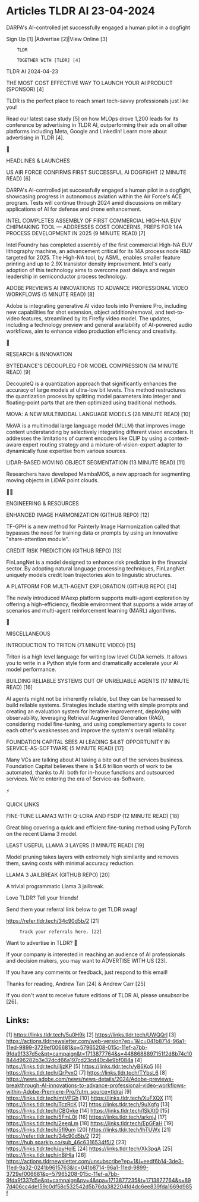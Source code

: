 # Articles TLDR AI 23-04-2024

DARPA's AI-controlled jet successfully engaged a human pilot in a
dogfight  

 Sign Up [1] |Advertise [2]|View Online [3] 

		TLDR 

		TOGETHER WITH [TLDR] [4]

TLDR AI 2024-04-23

 THE MOST COST EFFECTIVE WAY TO LAUNCH YOUR AI PRODUCT (SPONSOR) [4] 

 TLDR is the perfect place to reach smart tech-savvy professionals
just like you!

Read our latest case study [5] on how MLOps drove 1,200 leads for
its conference by advertising in TLDR AI, outperforming their ads on
all other platforms including Meta, Google and LinkedIn! Learn more
about advertising in TLDR [4].

🚀 

HEADLINES & LAUNCHES

 US AIR FORCE CONFIRMS FIRST SUCCESSFUL AI DOGFIGHT (2 MINUTE READ)
[6] 

 DARPA's AI-controlled jet successfully engaged a human pilot in a
dogfight, showcasing progress in autonomous aviation within the Air
Force's ACE program. Tests will continue through 2024 amid discussions
on military applications of AI for defense and drone enhancement. 

 INTEL COMPLETES ASSEMBLY OF FIRST COMMERCIAL HIGH-NA EUV CHIPMAKING
TOOL — ADDRESSES COST CONCERNS, PREPS FOR 14A PROCESS DEVELOPMENT IN
2025 (9 MINUTE READ) [7] 

 Intel Foundry has completed assembly of the first commercial High-NA
EUV lithography machine, an advancement critical for its 14A process
node R&D targeted for 2025. The High-NA tool, by ASML, enables smaller
feature printing and up to 2.9X transistor density improvement.
Intel's early adoption of this technology aims to overcome past delays
and regain leadership in semiconductor process technology. 

 ADOBE PREVIEWS AI INNOVATIONS TO ADVANCE PROFESSIONAL VIDEO WORKFLOWS
(5 MINUTE READ) [8] 

 Adobe is integrating generative AI video tools into Premiere Pro,
including new capabilities for shot extension, object
addition/removal, and text-to-video features, streamlined by its
Firefly video model. The updates, including a technology preview and
general availability of AI-powered audio workflows, aim to enhance
video production efficiency and creativity. 

🧠 

RESEARCH & INNOVATION

 BYTEDANCE'S DECOUPLEQ FOR MODEL COMPRESSION (14 MINUTE READ) [9] 

 DecoupleQ is a quantization approach that significantly enhances the
accuracy of large models at ultra-low bit levels. This method
restructures the quantization process by splitting model parameters
into integer and floating-point parts that are then optimized using
traditional methods. 

 MOVA: A NEW MULTIMODAL LANGUAGE MODELS (28 MINUTE READ) [10] 

 MoVA is a multimodal large language model (MLLM) that improves image
content understanding by selectively integrating different vision
encoders. It addresses the limitations of current encoders like CLIP
by using a context-aware expert routing strategy and a
mixture-of-vision-expert adapter to dynamically fuse expertise from
various sources. 

 LIDAR-BASED MOVING OBJECT SEGMENTATION (13 MINUTE READ) [11] 

 Researchers have developed MambaMOS, a new approach for segmenting
moving objects in LiDAR point clouds. 

🧑‍💻 

ENGINEERING & RESOURCES

 ENHANCED IMAGE HARMONIZATION (GITHUB REPO) [12] 

 TF-GPH is a new method for Painterly Image Harmonization called that
bypasses the need for training data or prompts by using an innovative
"share-attention module". 

 CREDIT RISK PREDICTION (GITHUB REPO) [13] 

 FinLangNet is a model designed to enhance risk prediction in the
financial sector. By adopting natural language processing techniques,
FinLangNet uniquely models credit loan trajectories akin to linguistic
structures. 

 A PLATFORM FOR MULTI-AGENT EXPLORATION (GITHUB REPO) [14] 

 The newly introduced MAexp platform supports multi-agent exploration
by offering a high-efficiency, flexible environment that supports a
wide array of scenarios and multi-agent reinforcement learning (MARL)
algorithms. 

🎁 

MISCELLANEOUS

 INTRODUCTION TO TRITON (71 MINUTE VIDEO) [15] 

 Triton is a high level language for writing low level CUDA kernels.
It allows you to write in a Python style form and dramatically
accelerate your AI model performance. 

 BUILDING RELIABLE SYSTEMS OUT OF UNRELIABLE AGENTS (17 MINUTE READ)
[16] 

 AI agents might not be inherently reliable, but they can be harnessed
to build reliable systems. Strategies include starting with simple
prompts and creating an evaluation system for iterative improvement,
deploying with observability, leveraging Retrieval Augmented
Generation (RAG), considering model fine-tuning, and using
complementary agents to cover each other's weaknesses and improve the
system's overall reliability. 

 FOUNDATION CAPITAL SEES AI LEADING $4.6T OPPORTUNITY IN
SERVICE-AS-SOFTWARE (5 MINUTE READ) [17] 

 Many VCs are talking about AI taking a bite out of the services
business. Foundation Capital believes there is $4.6 trillion worth of
work to be automated, thanks to AI: both for in-house functions and
outsourced services. We're entering the era of Service-as-Software. 

⚡ 

QUICK LINKS

 FINE-TUNE LLAMA3 WITH Q-LORA AND FSDP (12 MINUTE READ) [18] 

 Great blog covering a quick and efficient fine-tuning method using
PyTorch on the recent Llama 3 model. 

 LEAST USEFUL LLAMA 3 LAYERS (1 MINUTE READ) [19] 

 Model pruning takes layers with extremely high similarity and removes
them, saving costs with minimal accuracy reduction. 

 LLAMA 3 JAILBREAK (GITHUB REPO) [20] 

 A trivial programmatic Llama 3 jailbreak. 

Love TLDR? Tell your friends!

 Send them your referral link below to get TLDR swag! 

 https://refer.tldr.tech/34c90d5b/2 [21] 

		 Track your referrals here. [22] 

Want to advertise in TLDR? 📰

 If your company is interested in reaching an audience of AI
professionals and decision makers, you may want to ADVERTISE WITH US
[23]. 

 If you have any comments or feedback, just respond to this email! 

Thanks for reading, 
Andrew Tan [24] & Andrew Carr [25] 

If you don't want to receive future editions of TLDR AI,
please unsubscribe [26]. 

 

Links:
------
[1] https://links.tldr.tech/5u0H9k
[2] https://links.tldr.tech/UWQQrl
[3] https://actions.tldrnewsletter.com/web-version?ep=1&lc=041b8714-96a1-11ed-9899-3729ef006681&p=57965208-015c-11ef-a7bb-9fda9f337d5e&pt=campaign&t=1713877764&s=4488688897151f2d8b74c10844d96282b3e32dcd66a197cd23cd40c4e9bf084a
[4] https://links.tldr.tech/lIjzKP
[5] https://links.tldr.tech/yB6Ko5
[6] https://links.tldr.tech/QrPvxO
[7] https://links.tldr.tech/TYbsL6
[8] https://news.adobe.com/news/news-details/2024/Adobe-previews-breakthrough-AI-innovations-to-advance-professional-video-workflows-within-Adobe-Premiere-Pro/?utm_source=tldrai
[9] https://links.tldr.tech/mtVPGh
[10] https://links.tldr.tech/XuFXQX
[11] https://links.tldr.tech/TczRcK
[12] https://links.tldr.tech/9uXgfg
[13] https://links.tldr.tech/CBGvke
[14] https://links.tldr.tech/ISkXt0
[15] https://links.tldr.tech/5FmL0t
[16] https://links.tldr.tech/arknjJ
[17] https://links.tldr.tech/2eeqLm
[18] https://links.tldr.tech/EpGFaH
[19] https://links.tldr.tech/5fI9um
[20] https://links.tldr.tech/lhTUWx
[21] https://refer.tldr.tech/34c90d5b/2
[22] https://hub.sparklp.co/sub_46c6316534f5/2
[23] https://links.tldr.tech/pyHoIE
[24] https://links.tldr.tech/Xk3pqA
[25] https://links.tldr.tech/nBiHla
[26] https://actions.tldrnewsletter.com/unsubscribe?ep=1&l=eedf6b14-3de3-11ed-9a32-0241b9615763&lc=041b8714-96a1-11ed-9899-3729ef006681&p=57965208-015c-11ef-a7bb-9fda9f337d5e&pt=campaign&pv=4&spa=1713877235&t=1713877764&s=897d406cc4de159c0df58c532542d5b76da382204fd4dc6ee839fda1669d985f